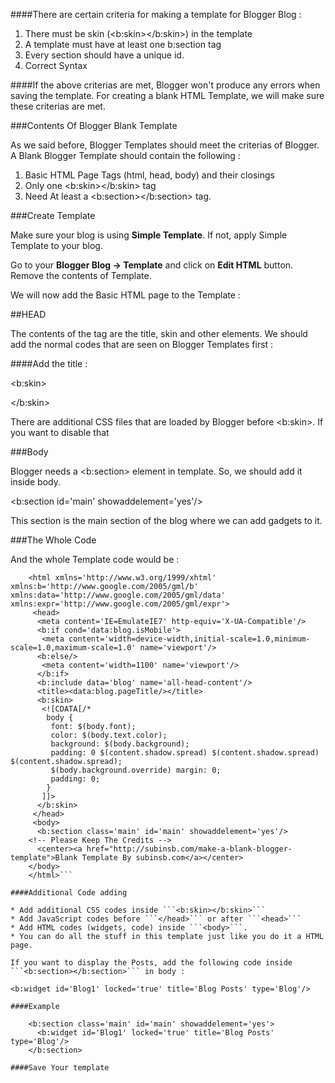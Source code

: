 ####There are certain criteria for making a template for Blogger Blog :

1. There must be skin (<b:skin></b:skin>) in the template
2. A template must have at least one b:section tag
3. Every section should have a unique id.
4. Correct Syntax

####If the above criterias are met, Blogger won't produce any errors when saving the template. For creating a blank HTML Template, we will make sure these criterias are met.

###Contents Of Blogger Blank Template

As we said before, Blogger Templates should meet the criterias of Blogger. A Blank Blogger Template should contain the following :


1. Basic HTML Page Tags (html, head, body) and their closings
2. Only one <b:skin></b:skin> tag
3. Need At least a <b:section></b:section> tag.

###Create Template

Make sure your blog is using **Simple Template**. If not, apply Simple Template to your blog.

Go to your **Blogger Blog -> Template** and click on **Edit HTML** button. Remove the contents of Template.

We will now add the Basic HTML page to the Template :

<?xml version="1.0" encoding="UTF-8" ?>
<html xmlns='http://www.w3.org/1999/xhtml' xmlns:b='http://www.google.com/2005/gml/b' xmlns:data='http://www.google.com/2005/gml/data' xmlns:expr='http://www.google.com/2005/gml/expr'>
 <head>
 </head>
 <body>
 </body>
</html>

##HEAD

The contents of the <head></head> tag are the title, skin and other elements. We should add the normal codes that are seen on Blogger Templates first :

<meta content='IE=EmulateIE7' http-equiv='X-UA-Compatible'/> 
 <b:if cond='data:blog.isMobile'> 
  <meta content='width=device-width,initial-scale=1.0,minimum-scale=1.0,maximum-scale=1.0' name='viewport'/> 
 <b:else/> 
  <meta content='width=1100' name='viewport'/> 
 </b:if> 
<b:include data='blog' name='all-head-content'/>

####Add the title :

<b:skin>
 <![CDATA[/* 
  body { 
   font: $(body.font); 
   color: $(body.text.color); 
   background: $(body.background); 
   padding: 0 $(content.shadow.spread) $(content.shadow.spread) $(content.shadow.spread); 
   $(body.background.override) margin: 0; 
   padding: 0; 
  }
 ]]>
</b:skin>

There are additional CSS files that are loaded by Blogger before <b:skin>. If you want to disable that

###Body

Blogger needs a <b:section> element in template. So, we should add it inside body.

<b:section id='main' showaddelement='yes'/>

This section is the main section of the blog where we can add gadgets to it.

###The Whole Code

And the whole Template code would be :

``` <?xml version="1.0" encoding="UTF-8" ?>
    <html xmlns='http://www.w3.org/1999/xhtml' xmlns:b='http://www.google.com/2005/gml/b' xmlns:data='http://www.google.com/2005/gml/data' xmlns:expr='http://www.google.com/2005/gml/expr'>
     <head>
      <meta content='IE=EmulateIE7' http-equiv='X-UA-Compatible'/> 
      <b:if cond='data:blog.isMobile'> 
       <meta content='width=device-width,initial-scale=1.0,minimum-scale=1.0,maximum-scale=1.0' name='viewport'/> 
      <b:else/> 
       <meta content='width=1100' name='viewport'/> 
      </b:if> 
      <b:include data='blog' name='all-head-content'/>
      <title><data:blog.pageTitle/></title>
      <b:skin>
       <![CDATA[/* 
        body { 
         font: $(body.font); 
         color: $(body.text.color); 
         background: $(body.background); 
         padding: 0 $(content.shadow.spread) $(content.shadow.spread) $(content.shadow.spread); 
         $(body.background.override) margin: 0; 
         padding: 0; 
        }
       ]]>
      </b:skin>
     </head>
     <body>
      <b:section class='main' id='main' showaddelement='yes'/>
    <!-- Please Keep The Credits -->
      <center><a href="http://subinsb.com/make-a-blank-blogger-template">Blank Template By subinsb.com</a></center>
    </body>
    </html>```

####Additional Code adding

* Add additional CSS codes inside ```<b:skin></b:skin>```
* Add JavaScript codes before ```</head>``` or after ```<head>```
* Add HTML codes (widgets, code) inside ```<body>```.
* You can do all the stuff in this template just like you do it a HTML page.

If you want to display the Posts, add the following code inside ```<b:section></b:section>``` in body :

<b:widget id='Blog1' locked='true' title='Blog Posts' type='Blog'/>

####Example

    <b:section class='main' id='main' showaddelement='yes'>
      <b:widget id='Blog1' locked='true' title='Blog Posts' type='Blog'/>
    </b:section>

####Save Your template